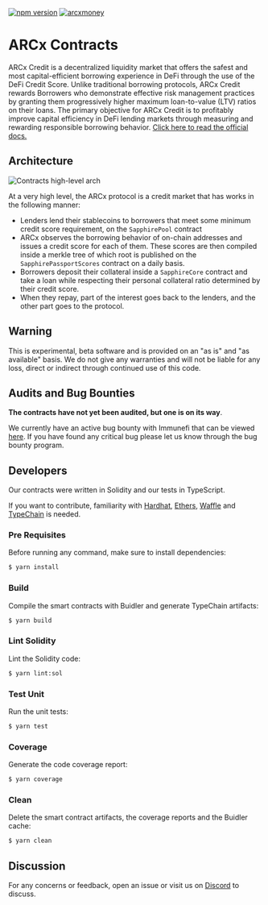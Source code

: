 [![npm version](https://badge.fury.io/js/%40arcxgame%2Fcontracts.svg)](https://badge.fury.io/js/%40arcxgame%2Fcontracts)
[![arcxmoney](https://circleci.com/gh/arcxmoney/contracts.svg?style=svg&circle-token=9efd5821c24db49c53c74b3ebe7fe5db7bc1dfe2)](https://app.circleci.com/pipelines/github/arcxmoney/contracts)

# ARCx Contracts 

ARCx Credit is a decentralized liquidity market that offers the safest and most capital-efficient borrowing experience in DeFi through the use of the DeFi Credit Score. Unlike traditional borrowing protocols, ARCx Credit rewards Borrowers who demonstrate effective risk management practices by granting them progressively higher maximum loan-to-value (LTV) ratios on their loans. The primary objective for ARCx Credit is to profitably improve capital efficiency in DeFi lending markets through measuring and rewarding responsible borrowing behavior. [Click here to read the official docs.](https://wiki.arcx.money/welcome/arcx-credit-introduction)

## Architecture

![Contracts high-level arch](https://user-images.githubusercontent.com/5834876/182736613-a1498b60-3b64-4119-91e0-728ff0d22044.png)

At a very high level, the ARCx protocol is a credit market that has works in the following manner:

- Lenders lend their stablecoins to borrowers that meet some minimum credit score requirement, on the `SapphirePool` contract
- ARCx observes the borrowing behavior of on-chain addresses and issues a credit score for each of them. These scores are then compiled inside a merkle tree of which root is published on the `SapphirePassportScores` contract on a daily basis.
- Borrowers deposit their collateral inside a `SapphireCore` contract and take a loan while respecting their personal collateral ratio determined by their credit score.
- When they repay, part of the interest goes back to the lenders, and the other part goes to the protocol.



## Warning

This is experimental, beta software and is provided on an "as is" and "as available" basis. We do not give any warranties and will not be liable for any loss, direct or indirect through continued use of this code.



## Audits and Bug Bounties

**The contracts have not yet been audited, but one is on its way**.

We currently have an active bug bounty with Immunefi that can be viewed [here](https://immunefi.com/bounty/arcx/). If you have found any critical bug please let us know through the bug bounty program.



## Developers

Our contracts were written in Solidity and our tests in TypeScript.

If you want to contribute, familiarity with [Hardhat](https://github.com/nomiclabs/hardhat), [Ethers](https://github.com/ethers-io/ethers.js), [Waffle](https://github.com/EthWorks/Waffle) and [TypeChain](https://github.com/ethereum-ts/TypeChain) is needed.

### Pre Requisites

Before running any command, make sure to install dependencies: 

```sh
$ yarn install
```

### Build

Compile the smart contracts with Buidler and generate TypeChain artifacts:

```sh
$ yarn build
```

### Lint Solidity

Lint the Solidity code:

```sh
$ yarn lint:sol
```

### Test Unit

Run the unit tests:

```sh
$ yarn test
```

### Coverage

Generate the code coverage report:

```sh
$ yarn coverage
```

### Clean

Delete the smart contract artifacts, the coverage reports and the Buidler cache:

```sh
$ yarn clean
```



## Discussion

For any concerns or feedback, open an issue or visit us on [Discord](https://discord.gg/skwz6je) to discuss.
